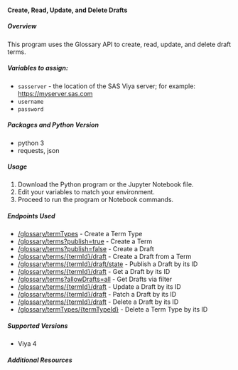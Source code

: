 #### Create, Read, Update, and Delete Drafts
##### Overview
This program uses the Glossary API to create, read, update, and delete draft terms.

##### Variables to assign:
- `sasserver` - the location of the SAS Viya server; for example: https://myserver.sas.com
- `username`
- `password`

##### Packages and Python Version
- python 3
- requests, json

##### Usage
1. Download the Python program or the Jupyter Notebook file.
2. Edit your variables to match your environment.
3. Proceed to run the program or Notebook commands.

##### Endpoints Used
- [/glossary/termTypes](https://developer.sas.com/rest-apis/glossary/createTermType) - Create a Term Type
- [/glossary/terms?publish=true](https://developer.sas.com/rest-apis/glossary/createTerm) - Create a Term
- [/glossary/terms?publish=false](https://developer.sas.com/rest-apis/glossary/createTerm) - Create a Draft
- [/glossary/terms/{termId}/draft](https://developer.sas.com/rest-apis/glossary/createDraftFromTerm) - Create a Draft from a Term
- [/glossary/terms/{termId}/draft/state](https://developer.sas.com/rest-apis/glossary/updatePublishDraft) - Publish a Draft by its ID
- [/glossary/terms/{termId}/draft](https://developer.sas.com/rest-apis/glossary/getDraft) - Get a Draft by its ID
- [/glossary/terms?allowDrafts=all](https://developer.sas.com/rest-apis/glossary/getTerms) - Get Drafts via filter
- [/glossary/terms/{termId}/draft](https://developer.sas.com/rest-apis/glossary/updateDraft) - Update a Draft by its ID
- [/glossary/terms/{termId}/draft](https://developer.sas.com/rest-apis/glossary/patchDraft) - Patch a Draft by its ID
- [/glossary/terms/{termId}/draft](https://developer.sas.com/rest-apis/glossary/deleteDraft) - Delete a Draft by its ID
- [/glossary/termTypes/{termTypeId}](https://developer.sas.com/rest-apis/glossary/deleteTermType) - Delete a Term Type by its ID

##### Supported Versions
- Viya 4

##### Additional Resources
